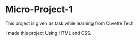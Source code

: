 # Micro-Project-1
This project is given as task while learning from Cuvette Tech.



I made this project Using HTML and CSS.
 
